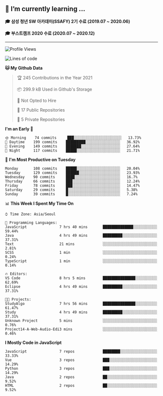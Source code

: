 ## 🌱 I’m currently learning ...

**🎓 삼성 청년 SW 아카데미(SSAFY) 2기 수료 (2019.07 ~ 2020.06)**

**🎓 부스트캠프 2020 수료 (2020.07 ~ 2020.12)**
 
-----

<!--START_SECTION:waka-->
![Profile Views](http://img.shields.io/badge/Profile%20Views-5-blue)

![Lines of code](https://img.shields.io/badge/From%20Hello%20World%20I%27ve%20Written-2.9%20million%20lines%20of%20code-blue)

**🐱 My Github Data** 

> 🏆 245 Contributions in the Year 2021
 > 
> 📦 299.9 kB Used in Github's Storage 
 > 
> 🚫 Not Opted to Hire
 > 
> 📜 17 Public Repositories 
 > 
> 🔑 5 Private Repositories  
 > 
**I'm an Early 🐤** 

```text
🌞 Morning    74 commits     ███░░░░░░░░░░░░░░░░░░░░░░   13.73% 
🌆 Daytime    199 commits    █████████░░░░░░░░░░░░░░░░   36.92% 
🌃 Evening    149 commits    ███████░░░░░░░░░░░░░░░░░░   27.64% 
🌙 Night      117 commits    █████░░░░░░░░░░░░░░░░░░░░   21.71%

```
📅 **I'm Most Productive on Tuesday** 

```text
Monday       108 commits    █████░░░░░░░░░░░░░░░░░░░░   20.04% 
Tuesday      129 commits    ██████░░░░░░░░░░░░░░░░░░░   23.93% 
Wednesday    90 commits     ████░░░░░░░░░░░░░░░░░░░░░   16.7% 
Thursday     66 commits     ███░░░░░░░░░░░░░░░░░░░░░░   12.24% 
Friday       78 commits     ███░░░░░░░░░░░░░░░░░░░░░░   14.47% 
Saturday     29 commits     █░░░░░░░░░░░░░░░░░░░░░░░░   5.38% 
Sunday       39 commits     █░░░░░░░░░░░░░░░░░░░░░░░░   7.24%

```


📊 **This Week I Spent My Time On** 

```text
⌚︎ Time Zone: Asia/Seoul

💬 Programming Languages: 
JavaScript               7 hrs 40 mins       ██████████████░░░░░░░░░░░   59.44% 
Java                     4 hrs 49 mins       █████████░░░░░░░░░░░░░░░░   37.31% 
Text                     21 mins             ░░░░░░░░░░░░░░░░░░░░░░░░░   2.81% 
SCSS                     1 min               ░░░░░░░░░░░░░░░░░░░░░░░░░   0.24% 
TypeScript               1 min               ░░░░░░░░░░░░░░░░░░░░░░░░░   0.14%

🔥 Editors: 
VS Code                  8 hrs 5 mins        ███████████████░░░░░░░░░░   62.69% 
Eclipse                  4 hrs 49 mins       █████████░░░░░░░░░░░░░░░░   37.31%

🐱‍💻 Projects: 
StudyAlgo                7 hrs 56 mins       ███████████████░░░░░░░░░░   61.47% 
Study                    4 hrs 49 mins       █████████░░░░░░░░░░░░░░░░   37.31% 
Unknown Project          5 mins              ░░░░░░░░░░░░░░░░░░░░░░░░░   0.76% 
Project14-A-Web-Audio-Edi3 mins              ░░░░░░░░░░░░░░░░░░░░░░░░░   0.46%

```

**I Mostly Code in JavaScript** 

```text
JavaScript               7 repos             ████████░░░░░░░░░░░░░░░░░   33.33% 
Vue                      3 repos             ███░░░░░░░░░░░░░░░░░░░░░░   14.29% 
Python                   3 repos             ███░░░░░░░░░░░░░░░░░░░░░░   14.29% 
Java                     2 repos             ██░░░░░░░░░░░░░░░░░░░░░░░   9.52% 
HTML                     2 repos             ██░░░░░░░░░░░░░░░░░░░░░░░   9.52%

```



<!--END_SECTION:waka-->
